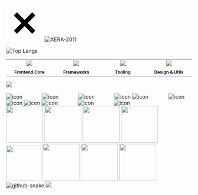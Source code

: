 ![X Icon](./assets/x-icon.svg) ![XERA-2011](https://readme-typing-svg.herokuapp.com?font=Fira+Code&weight=700&pause=1000&color=000000&width=435&lines=console.log(%22Hello%2C%20World%22);console.log(%22你好%2C%20世界%22))

![Top Langs](https://github-readme-stats.vercel.app/api/top-langs?username=XERA-2011&layout=compact&show_icons=true&theme=calm_pink)

<table>
  <tr>
    <td align="center" width="120">
      <a href="#-frontend-core">
        <img src="https://skillicons.dev/icons?i=html,css,js,ts" /><br>
        <sub><b>Frontend Core</b></sub>
      </a>
    </td>
    <td align="center" width="120">
      <a href="#-frameworks--libraries">
        <img src="https://skillicons.dev/icons?i=vue,react,pinia" /><br>
        <sub><b>Frameworks</b></sub>
      </a>
    </td>
    <td align="center" width="120">
      <a href="#-tooling--environment">
        <img src="https://skillicons.dev/icons?i=vite,webpack,docker" /><br>
        <sub><b>Tooling</b></sub>
      </a>
    </td>
    <td align="center" width="120">
      <a href="#-design--utils">
        <img src="https://skillicons.dev/icons?i=vscode,postman,figma" /><br>
        <sub><b>Design & Utils</b></sub>
      </a>
    </td>
  </tr>
</table>

<!-- programming tool icon 编程工具图标 -->
<img src="https://skillicons.dev/icons?i=ps,ai,pr,c,cpp,cs,ts,discord,twitter,mongodb,instagram,idea,git" /><br>

<!-- svg -->
<img src="https://techstack-generator.vercel.app/kubernetes-icon.svg" alt="icon" width="65" style="width: 65px; height: 65px; margin-right: 50px; margin-bottom: 0px;" />
<img src="https://techstack-generator.vercel.app/js-icon.svg" alt="icon" width="65" style="width: 65px; height: 65px; margin-right: 50px; margin-bottom: 0px;" />
<img src="https://techstack-generator.vercel.app/mysql-icon.svg" alt="icon" width="65" style="width: 65px; height: 65px; margin-right: 50px; margin-bottom: 0px;" />
<img src="https://techstack-generator.vercel.app/webpack-icon.svg" alt="icon" width="65" style="width: 65px; height: 65px; margin-right: 0px; margin-bottom: 0px;" />
<img src="https://techstack-generator.vercel.app/docker-icon.svg" alt="icon" width="65" style="width: 65px; height: 65px; margin-right: 50px; margin-bottom: 0px;" /> 
<img src="https://techstack-generator.vercel.app/redux-icon.svg" alt="icon" width="65" style="width: 65px; height: 65px; margin-right: 0px; margin-bottom: 0px;" />
<img src="https://techstack-generator.vercel.app/java-icon.svg" alt="icon" width="65" style="width: 65px; height: 65px; margin-right: 0px; margin-bottom: 0px;" />
<img src="https://techstack-generator.vercel.app/eslint-icon.svg" alt="icon" width="65" style="width: 65px; height: 65px; margin-right: 0px; margin-bottom: 0px;" />
<img src="https://techstack-generator.vercel.app/aws-icon.svg" alt="icon" width="65" style="width: 65px; height: 65px; margin-right: 50px; margin-bottom: 0px;" />
<img src="https://techstack-generator.vercel.app/ts-icon.svg" alt="icon" width="65" style="width: 65px; height: 65px; margin-right: 50px; margin-bottom: 0px;" />
<img src="https://techstack-generator.vercel.app/nginx-icon.svg" alt="icon" width="65" style="width: 65px; height: 65px; margin-right: 50px; margin-bottom: 0px;" /><br>

<!-- gif -->
<img height="100" width="100" src="https://cdn.jsdelivr.net/gh/XERA-2011/XERA-2011/assets/html.webp">
<img height="100" width="100" src="https://cdn.jsdelivr.net/gh/XERA-2011/XERA-2011/assets/cssgif.webp">
<img height="100" width="100" src="https://cdn.jsdelivr.net/gh/XERA-2011/XERA-2011/assets/vscode.webp">
<img height="100" width="100" src="https://cdn.jsdelivr.net/gh/XERA-2011/XERA-2011/assets/react.webp">
<img height="95" width="95" src="https://cdn.jsdelivr.net/gh/XERA-2011/XERA-2011/assets/vue.webp">
<img height="100" width="100" src="https://cdn.jsdelivr.net/gh/XERA-2011/XERA-2011/assets/python.webp">
<img height="100" width="100" src="https://cdn.jsdelivr.net/gh/XERA-2011/XERA-2011/assets/js.webp">
<img height="100" width="100" src="https://cdn.jsdelivr.net/gh/XERA-2011/XERA-2011/assets/github.webp">

<!-- Snake Code Contribution Map 贪吃蛇代码贡献图 -->
<picture>
  <source media="(prefers-color-scheme: dark)" srcset="https://cdn.jsdelivr.net/gh/XERA-2011/XERA-2011/profile-snake-contrib/github-contribution-grid-snake-dark.svg" />
  <source media="(prefers-color-scheme: light)" srcset="https://cdn.jsdelivr.net/gh/XERA-2011/XERA-2011/profile-snake-contrib/github-contribution-grid-snake.svg" />
  <img alt="github-snake" src="https://cdn.jsdelivr.net/gh/XERA-2011/XERA-2011/profile-snake-contrib/github-contribution-grid-snake-dark.svg" />
</picture>

<!-- profile-3d-contrib 3D 贡献图-->
<picture>
  <source media="(prefers-color-scheme: dark)" srcset="https://cdn.jsdelivr.net/gh/XERA-2011/XERA-2011/profile-3d-contrib/profile-night-rainbow.svg" />
  <source media="(prefers-color-scheme: light)" srcset="https://cdn.jsdelivr.net/gh/XERA-2011/XERA-2011/profile-3d-contrib/profile-gitblock.svg" />
  <img src="https://cdn.jsdelivr.net/gh/XERA-2011/XERA-2011/profile-3d-contrib/profile-night-rainbow.svg" />
</picture>
